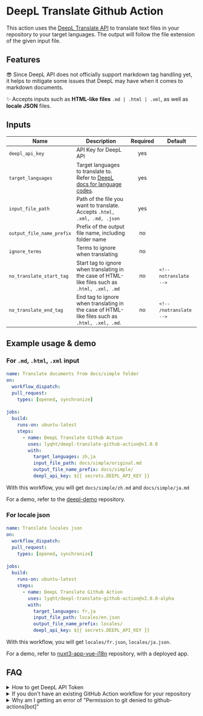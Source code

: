 # DeepL Translate Github Action

This action uses the [DeepL Translate API](https://github.com/DeepLcom/deepl-node) to translate text files in your repository to your target languages. The output will follow the file extension of the given input file.

## Features

😎 Since DeepL API does not officially support markdown tag handling yet, it helps to mitigate some issues that DeepL may have when it comes to markdown documents.

✨ Accepts inputs such as **HTML-like files** `.md | .html | .xml`, as well as  **locale JSON** files.

## Inputs

| Name                  | Description                                      | Required | Default |
| --------------------- | ------------------------------------------------ |:--------:| ------- |
| `deepl_api_key`       | API Key for DeepL API                            |   yes     |  |
| `target_languages`    | Target languages to translate to. Refer to [DeepL docs for language codes](https://www.deepl.com/docs-api/translate-text).                 |   yes    |         |
| `input_file_path`     | Path of the file you want to translate. Accepts `.html, .xml, .md, .json`           |   yes    |         |
| `output_file_name_prefix` | Prefix of the output file name, including folder name |   no     |         |
| `ignore_terms`        | Terms to ignore when translating                 |   no     |         |
| `no_translate_start_tag` | Start tag to ignore when translating in the case of HTML-like files such as `.html, .xml, .md`           |   no     |  `<!-- notranslate -->`  |
| `no_translate_end_tag`   | End tag to ignore when translating in the case of HTML-like files such as `.html, .xml, .md`.                |   no     | `<!-- /notranslate -->` |

## Example usage & demo

### For `.md`, `.html`, `.xml` input

```yaml
name: Translate documents from docs/simple folder
on:
  workflow_dispatch:
  pull_request:
    types: [opened, synchronize]

jobs:
  build:
    runs-on: ubuntu-latest
    steps:
      - name: DeepL Translate Github Action
        uses: lyqht/deepl-translate-github-action@v1.0.0
        with:
          target_languages: zh,ja
          input_file_path: docs/simple/original.md
          output_file_name_prefix: docs/simple/
          deepl_api_key: ${{ secrets.DEEPL_API_KEY }}
```

With this workflow, you will get `docs/simple/zh.md` and `docs/simple/ja.md`

For a demo, refer to the [deepl-demo](https://github.com/lyqht/deepl-demo) repository.

### For locale json

```yaml
name: Translate locales json
on:
  workflow_dispatch:
  pull_request:
    types: [opened, synchronize]

jobs:
  build:
    runs-on: ubuntu-latest
    steps:
      - name: DeepL Translate Github Action
        uses: lyqht/deepl-translate-github-action@v2.0.0-alpha
        with:
          target_languages: fr,ja
          input_file_path: locales/en.json
          output_file_name_prefix: locales/
          deepl_api_key: ${{ secrets.DEEPL_API_KEY }}
```

With this workflow, you will get `locales/fr.json`, `locales/ja.json`.

For a demo, refer to [nuxt3-app-vue-i18n](https://github.com/lyqht/nuxt3-app-vue-i18n) repository, with a deployed app.


## FAQ

<details><summary>How to get DeepL API Token</summary>

First, you need to [sign up for a DeepL account](https://www.deepl.com/). Then you can go to https://www.deepl.com/account/summary and retrieve your token there.

![Screenshot of where the auth key is located on the website](DeepL_API_Auth_Key_Example.png)

</details>

<details><summary>If you don't have an existing GitHub Action workflow for your repository</summary>

1. Create a folder `.github/workflows` if you don't have it already
2. Inside that folder, create a YAML file say `translate.yml`
3. In the `translate.yml` file, you can copy the example below and modify it to your usage.
</details>

<details><summary>Why am I getting an error of "Permission to git denied to github-actions[bot]"</summary>

You have to set the workflow permissions under Repository Settings > Actions > Workflow permissions to be **"Read and write permissions"**.

![](workflow_permissions_screenshot.png)

</details>
